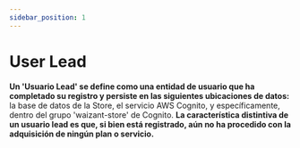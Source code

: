 ```yaml
---
sidebar_position: 1
---
```


# User Lead

**Un 'Usuario Lead' se define como una entidad de usuario que ha completado su registro y persiste en las siguientes ubicaciones de datos:** la base de datos de la Store, el servicio AWS Cognito, y específicamente, dentro del grupo 'waizant-store' de Cognito. **La característica distintiva de un usuario lead es que, si bien está registrado, aún no ha procedido con la adquisición de ningún plan o servicio.**
